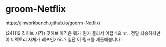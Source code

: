 # groom-Netflix
https://jinworkbench.github.io/goorm-Netflix/ 

(241119 깃허브 시작)
깃허브 아직은 뭐가 뭔지 몰라서 어렵네요 ㅠ..
정말 죄송하지만 이 디렉토리 자체가 레포인가요..?
일단 이 링크를 제출해봅니다 !

